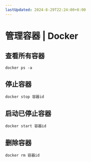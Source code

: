 ```yaml
---
lastUpdated: 2024-8-29T22:24:00+8:00
---
```


# 管理容器 | Docker

## 查看所有容器

```docker ps -a```

## 停止容器

```docker stop 容器id```

## 启动已停止容器

```docker start 容器id```

## 删除容器

```docker rm 容器id```